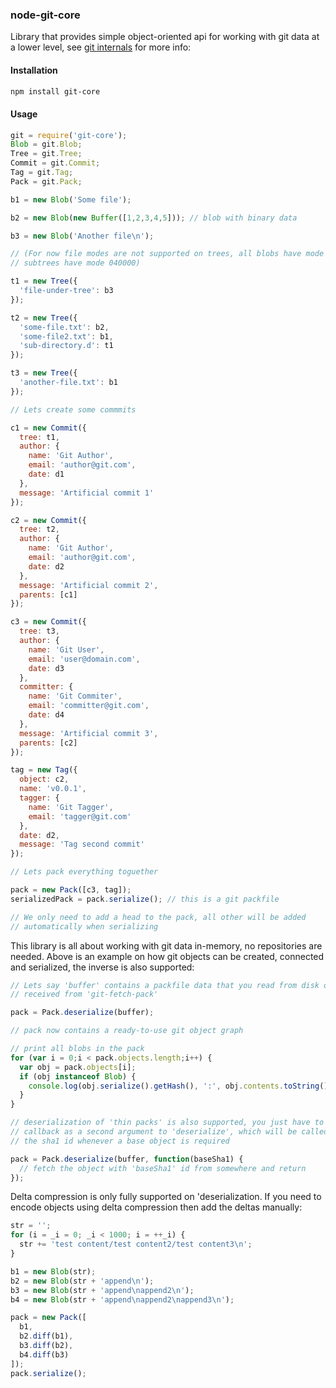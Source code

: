 ### node-git-core

Library that provides simple object-oriented api for working with git data at a
lower level, see [git internals](http://git-scm.com/book/en/Git-Internals) for more info:

#### Installation

```sh
npm install git-core
```

#### Usage

```js
git = require('git-core');
Blob = git.Blob;
Tree = git.Tree;
Commit = git.Commit;
Tag = git.Tag;
Pack = git.Pack;

b1 = new Blob('Some file');

b2 = new Blob(new Buffer([1,2,3,4,5])); // blob with binary data

b3 = new Blob('Another file\n');

// (For now file modes are not supported on trees, all blobs have mode 100644 and
// subtrees have mode 040000)

t1 = new Tree({
  'file-under-tree': b3
});

t2 = new Tree({
  'some-file.txt': b2,
  'some-file2.txt': b1,
  'sub-directory.d': t1
});

t3 = new Tree({
  'another-file.txt': b1
});

// Lets create some commmits

c1 = new Commit({
  tree: t1,
  author: {
    name: 'Git Author',
    email: 'author@git.com',
    date: d1
  },
  message: 'Artificial commit 1'
});

c2 = new Commit({
  tree: t2,
  author: {
    name: 'Git Author',
    email: 'author@git.com',
    date: d2
  },
  message: 'Artificial commit 2',
  parents: [c1]
});

c3 = new Commit({
  tree: t3,
  author: {
    name: 'Git User',
    email: 'user@domain.com',
    date: d3
  },
  committer: {
    name: 'Git Commiter',
    email: 'committer@git.com',
    date: d4
  },
  message: 'Artificial commit 3',
  parents: [c2]
});

tag = new Tag({
  object: c2,
  name: 'v0.0.1',
  tagger: {
    name: 'Git Tagger',
    email: 'tagger@git.com'
  },
  date: d2,
  message: 'Tag second commit'
});

// Lets pack everything toguether

pack = new Pack([c3, tag]);
serializedPack = pack.serialize(); // this is a git packfile

// We only need to add a head to the pack, all other will be added
// automatically when serializing
```

This library is all about working with git data in-memory, no repositories are
needed. Above is an example
on how git objects can be created, connected and serialized, the inverse
is also supported:

```js
// Lets say 'buffer' contains a packfile data that you read from disk or
// received from 'git-fetch-pack'

pack = Pack.deserialize(buffer);

// pack now contains a ready-to-use git object graph

// print all blobs in the pack
for (var i = 0;i < pack.objects.length;i++) {
  var obj = pack.objects[i];
  if (obj instanceof Blob) {
    console.log(obj.serialize().getHash(), ':', obj.contents.toString()));
  }
}

// deserialization of 'thin packs' is also supported, you just have to pass a
// callback as a second argument to 'deserialize', which will be called with
// the sha1 id whenever a base object is required

pack = Pack.deserialize(buffer, function(baseSha1) {
  // fetch the object with 'baseSha1' id from somewhere and return
});
```

Delta compression is only fully supported on 'deserialization. If you need to
encode objects using delta compression then add the deltas manually:

```js
str = '';
for (i = _i = 0; _i < 1000; i = ++_i) {
  str += 'test content/test content2/test content3\n';
}

b1 = new Blob(str);
b2 = new Blob(str + 'append\n');
b3 = new Blob(str + 'append\nappend2\n');
b4 = new Blob(str + 'append\nappend2\nappend3\n');

pack = new Pack([
  b1,
  b2.diff(b1),
  b3.diff(b2),
  b4.diff(b3)
]);
pack.serialize();
```
